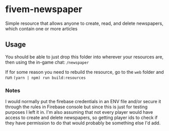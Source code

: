# fivem-newspaper
Simple resource that allows anyone to create, read, and delete newspapers, which contain one or more articles

## Usage
You should be able to just drop this folder into wherever your resources are, then using the in-game chat: `/newspaper`

If for some reason you need to rebuild the resource, go to the `web` folder and run `(yarn | npm) run build:resources`

### Notes
I would normally put the firebase credentials in an ENV file and/or secure it through the rules in Firebase console but since this is just for testing purposes I left it in. I'm also assuming that not every player would have access to create and delete newspapers, so getting player ids to check if they have permission to do that would probably be something else I'd add.
